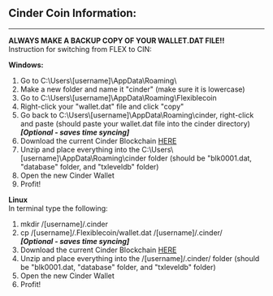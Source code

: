 <h2>Cinder Coin Information:</h2>
<hr>
<b>ALWAYS MAKE A BACKUP COPY OF YOUR WALLET.DAT FILE!!</b>
<br>
Instruction for switching from FLEX to CIN:<br>

<b>Windows:</b>
<ol>
<li> Go to C:\Users\[username]\AppData\Roaming\</li>
<li> Make a new folder and name it "cinder" (make sure it is lowercase)</li>
<li> Go to C:\Users\[username]\AppData\Roaming\Flexiblecoin</li>
<li> Right-click your "wallet.dat" file and click "copy"</li>
<li> Go back to C:\Users\[username]\AppData\Roaming\cinder, right-click and paste (should paste your wallet.dat file into the cinder directory)</li>
<b><i>[Optional - saves time syncing]</i></b>
<li> Download the current Cinder Blockchain <a href="https://mega.co.nz/#!QJ4jTa6C!Tf71y2SnsjRMGf-CVZWHR_v0U98Rckl988nDoU9l9Xw">HERE</a></li>
<li> Unzip and place everything into the C:\Users\[username]\AppData\Roaming\cinder folder (should be "blk0001.dat, "database" folder, and "txleveldb" folder)</li>
<li> Open the new Cinder Wallet</li>
<li> Profit!</li>
</ol>
<b>Linux</b><br>
In terminal type the following:
<ol>
<li> mkdir /[username]/.cinder</li>
<li> cp /[username]/.Flexiblecoin/wallet.dat /[username]/.cinder/</li>
<b><i>[Optional - saves time syncing]</i></b>
<li> Download the current Cinder Blockchain <a href="https://mega.co.nz/#!QJ4jTa6C!Tf71y2SnsjRMGf-CVZWHR_v0U98Rckl988nDoU9l9Xw">HERE</a></li>
<li> Unzip and place everything into the /[username]/.cinder/ folder (should be "blk0001.dat, "database" folder, and "txleveldb" folder)</li>
<li> Open the new Cinder Wallet</li>
<li> Profit!</li>
</ol>
